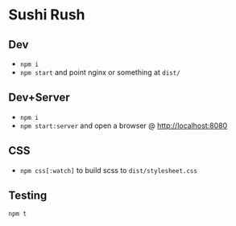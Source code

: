 # Sushi Rush

## Dev

- `npm i`
- `npm start` and point nginx or something at `dist/`

## Dev+Server

- `npm i`
- `npm start:server` and open a browser @ [http://localhost:8080](http://localhost:8080/)

## CSS

- `npm css[:watch]` to build scss to `dist/stylesheet.css`

## Testing

`npm t`